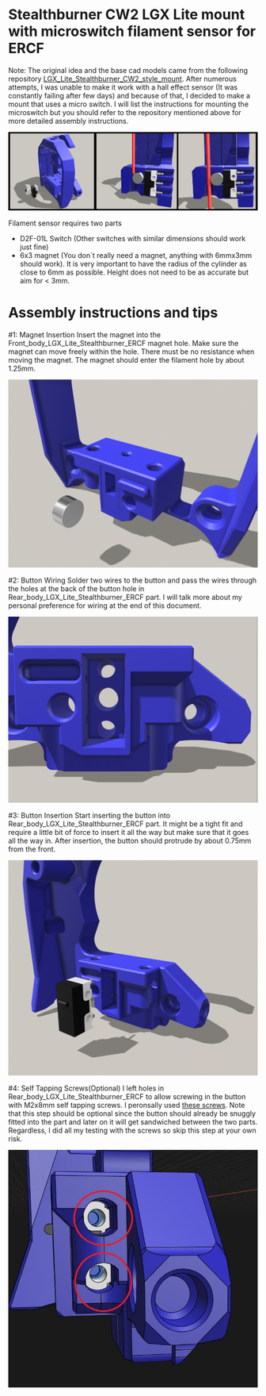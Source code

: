 # Stealthburner CW2 LGX Lite mount with microswitch filament sensor for ERCF

Note: The original idea and the base cad models came from the following repository [LGX_Lite_Stealthburner_CW2_style_mount](https://www.google.com](https://github.com/Eytecz/LGX_Lite_Stealthburner_CW2_style_mount/tree/main)https://github.com/Eytecz/LGX_Lite_Stealthburner_CW2_style_mount/tree/main). After numerous attempts, I was unable to make it work with a hall effect sensor (It was constantly failing after few days) and because of that, I decided to make a mount that uses a micro switch. I will list the instructions for mounting the microswitch but you should refer to the repository mentioned above for more detailed assembly instructions.

![Main Image](https://github.com/Saikedo/Stealthburner_LGX_Lite_ERCF_microswitch_filament_sensor/blob/main/IMAGES/combinedMain1.jpg)

Filament sensor requires two parts

* D2F-01L Switch (Other switches with similar dimensions should work just fine)
* 6x3 magnet (You don`t really need a magnet, anything with 6mmx3mm should work). It is very important to have the radius of the cylinder as close to 6mm as possible. Height does not need to be as accurate but aim for < 3mm.

# Assembly instructions and tips

#1: Magnet Insertion
Insert the magnet into the Front_body_LGX_Lite_Stealthburner_ERCF magnet hole. Make sure the magnet can move freely within the hole. There must be no resistance when moving the magnet. The magnet should enter the filament hole by about 1.25mm.

 ![Insert magnet instruction photo](https://github.com/Saikedo/Stealthburner_LGX_Lite_ERCF_microswitch_filament_sensor/blob/main/IMAGES/InsertMagnet1.jpg)

#2: Button Wiring
Solder two wires to the button and pass the wires through the holes at the back of the button hole in Rear_body_LGX_Lite_Stealthburner_ERCF part. I will talk more about my personal preference for wiring at the end of this document.

 ![Button wiring instruction photo](https://github.com/Saikedo/Stealthburner_LGX_Lite_ERCF_microswitch_filament_sensor/blob/main/IMAGES/buttonWiringHoles1.jpg)

#3: Button Insertion
Start inserting the button into Rear_body_LGX_Lite_Stealthburner_ERCF part. It might be a tight fit and require a little bit of force to insert it all the way but make sure that it goes all the way in. After insertion, the button should protrude
by about 0.75mm from the front.

 ![Button insertion instruction photo](https://github.com/Saikedo/Stealthburner_LGX_Lite_ERCF_microswitch_filament_sensor/blob/main/IMAGES/insertButton1.jpg)

#4: Self Tapping Screws(Optional)
I left holes in Rear_body_LGX_Lite_Stealthburner_ERCF to allow screwing in the button with M2x8mm self tapping screws. I peronsally used [these screws](https://www.amazon.com/gp/product/B00YBMRAH4/ref=ppx_yo_dt_b_search_asin_title?ie=UTF8&th=1). Note that this step should be optional since the button should already be snuggly fitted into the part and later on it will get sandwiched between the two parts. Regardless, I did all my testing with the screws so skip this step at your own risk.

 ![Self tapping screws instruction photo](https://github.com/Saikedo/Stealthburner_LGX_Lite_ERCF_microswitch_filament_sensor/blob/main/IMAGES/selfTappingScrews1.jpg)
